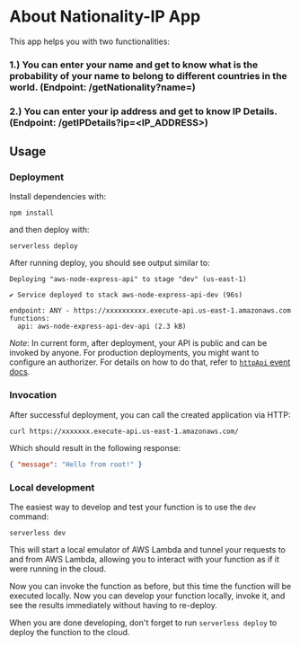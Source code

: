 
# About Nationality-IP App

This app helps you with two functionalities: 
### 1.) You can enter your name and get to know what is the probability of your name to belong to different countries in the world. (Endpoint: /getNationality?name=<John>)
### 2.) You can enter your ip address and get to know IP Details. (Endpoint: /getIPDetails?ip=<IP_ADDRESS>)

## Usage

### Deployment

Install dependencies with:

```
npm install
```

and then deploy with:

```
serverless deploy
```

After running deploy, you should see output similar to:

```
Deploying "aws-node-express-api" to stage "dev" (us-east-1)

✔ Service deployed to stack aws-node-express-api-dev (96s)

endpoint: ANY - https://xxxxxxxxxx.execute-api.us-east-1.amazonaws.com
functions:
  api: aws-node-express-api-dev-api (2.3 kB)
```

_Note_: In current form, after deployment, your API is public and can be invoked by anyone. For production deployments, you might want to configure an authorizer. For details on how to do that, refer to [`httpApi` event docs](https://www.serverless.com/framework/docs/providers/aws/events/http-api/).

### Invocation

After successful deployment, you can call the created application via HTTP:

```
curl https://xxxxxxx.execute-api.us-east-1.amazonaws.com/
```

Which should result in the following response:

```json
{ "message": "Hello from root!" }
```

### Local development

The easiest way to develop and test your function is to use the `dev` command:

```
serverless dev
```

This will start a local emulator of AWS Lambda and tunnel your requests to and from AWS Lambda, allowing you to interact with your function as if it were running in the cloud.

Now you can invoke the function as before, but this time the function will be executed locally. Now you can develop your function locally, invoke it, and see the results immediately without having to re-deploy.

When you are done developing, don't forget to run `serverless deploy` to deploy the function to the cloud.
